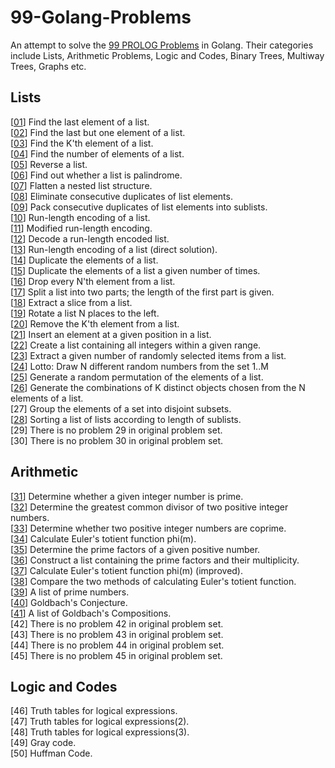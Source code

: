 # 99-Golang-Problems

An attempt to solve the [99 PROLOG Problems](https://sites.google.com/site/prologsite/prolog-problems) in Golang. Their categories include Lists, Arithmetic Problems, Logic and Codes, Binary Trees, Multiway Trees, Graphs etc.

## Lists

[[01](https://github.com/krailis/99-Problems/blob/master/Golang/pkg/lists/lists.go#L31)] Find the last element of a list. <br />
[[02](https://github.com/krailis/99-Problems/blob/master/Golang/pkg/lists/lists.go#L40)] Find the last but one element of a list. <br />
[[03](https://github.com/krailis/99-Problems/blob/master/Golang/pkg/lists/lists.go#L49)] Find the K'th element of a list. <br />
[[04](https://github.com/krailis/99-Problems/blob/master/Golang/pkg/lists/lists.go#L58)] Find the number of elements of a list. <br />
[[05](https://github.com/krailis/99-Problems/blob/master/Golang/pkg/lists/lists.go#L63)] Reverse a list. <br />
[[06](https://github.com/krailis/99-Problems/blob/master/Golang/pkg/lists/lists.go#L72)] Find out whether a list is palindrome. <br />
[[07](https://github.com/krailis/99-Problems/blob/master/Golang/pkg/lists/lists.go#L83)] Flatten a nested list structure. <br />
[[08](https://github.com/krailis/99-Problems/blob/master/Golang/pkg/lists/lists.go#L97)] Eliminate consecutive duplicates of list elements. <br />
[[09](https://github.com/krailis/99-Problems/blob/master/Golang/pkg/lists/lists.go#L112)] Pack consecutive duplicates of list elements into sublists. <br />
[[10](https://github.com/krailis/99-Problems/blob/master/Golang/pkg/lists/lists.go#L131)] Run-length encoding of a list. <br />
[[11](https://github.com/krailis/99-Problems/blob/master/Golang/pkg/lists/lists.go#L141)] Modified run-length encoding. <br />
[[12](https://github.com/krailis/99-Problems/blob/master/Golang/pkg/lists/lists.go#L155)] Decode a run-length encoded list. <br />
[[13](https://github.com/krailis/99-Problems/blob/master/Golang/pkg/lists/lists.go#L171)] Run-length encoding of a list (direct solution). <br />
[[14](https://github.com/krailis/99-Problems/blob/master/Golang/pkg/lists/lists.go#L200)] Duplicate the elements of a list. <br />
[[15](https://github.com/krailis/99-Problems/blob/master/Golang/pkg/lists/lists.go#L209)] Duplicate the elements of a list a given number of times. <br />
[[16](https://github.com/krailis/99-Problems/blob/master/Golang/pkg/lists/lists.go#L224)] Drop every N'th element from a list. <br />
[[17](https://github.com/krailis/99-Problems/blob/master/Golang/pkg/lists/lists.go#L241)] Split a list into two parts; the length of the first part is given. <br />
[[18](https://github.com/krailis/99-Problems/blob/master/Golang/pkg/lists/lists.go#L249)] Extract a slice from a list. <br />
[[19](https://github.com/krailis/99-Problems/blob/master/Golang/pkg/lists/lists.go#L260)] Rotate a list N places to the left. <br />
[[20](https://github.com/krailis/99-Problems/blob/master/Golang/pkg/lists/lists.go#L271)] Remove the K'th element from a list. <br />
[[21](https://github.com/krailis/99-Problems/blob/master/Golang/pkg/lists/lists.go#L279)] Insert an element at a given position in a list. <br />
[[22](https://github.com/krailis/99-Problems/blob/master/Golang/pkg/lists/lists.go#L292)] Create a list containing all integers within a given range. <br />
[[23](https://github.com/krailis/99-Problems/blob/master/Golang/pkg/lists/lists.go#L304)] Extract a given number of randomly selected items from a list. <br />
[[24](https://github.com/krailis/99-Problems/blob/master/Golang/pkg/lists/lists.go#L317)] Lotto: Draw N different random numbers from the set 1..M <br />
[[25](https://github.com/krailis/99-Problems/blob/master/Golang/pkg/lists/lists.go#L329)] Generate a random permutation of the elements of a list. <br />
[[26](https://github.com/krailis/99-Problems/blob/master/Golang/pkg/lists/lists.go#L334)] Generate the combinations of K distinct objects chosen from the N elements of a list. <br />
[27] Group the elements of a set into disjoint subsets. <br />
[[28](https://github.com/krailis/99-Problems/blob/master/Golang/pkg/lists/lists.go#L354)] Sorting a list of lists according to length of sublists. <br />
[29] There is no problem 29 in original problem set. <br />
[30] There is no problem 30 in original problem set. <br />

## Arithmetic

[[31](https://github.com/krailis/99-Problems/blob/master/Golang/pkg/arithmetic/arithmetic.go#L17)] Determine whether a given integer number is prime. <br />
[[32](https://github.com/krailis/99-Problems/blob/master/Golang/pkg/arithmetic/arithmetic.go#L28)] Determine the greatest common divisor of two positive integer numbers. <br />
[[33](https://github.com/krailis/99-Problems/blob/master/Golang/pkg/arithmetic/arithmetic.go#L42)] Determine whether two positive integer numbers are coprime. <br />
[[34](https://github.com/krailis/99-Problems/blob/master/Golang/pkg/arithmetic/arithmetic.go#L52)] Calculate Euler's totient function phi(m). <br />
[[35](https://github.com/krailis/99-Problems/blob/master/Golang/pkg/arithmetic/arithmetic.go#L80)] Determine the prime factors of a given positive number. <br />
[[36](https://github.com/krailis/99-Problems/blob/master/Golang/pkg/arithmetic/arithmetic.go#L102)] Construct a list containing the prime factors and their multiplicity. <br />
[[37](https://github.com/krailis/99-Problems/blob/master/Golang/pkg/arithmetic/arithmetic.go#L118)] Calculate Euler's totient function phi(m) (improved). <br />
[[38](https://github.com/krailis/99-Problems/blob/master/Golang/pkg/arithmetic/arithmetic.go#L136)] Compare the two methods of calculating Euler's totient function. <br />
[[39](https://github.com/krailis/99-Problems/blob/master/Golang/pkg/arithmetic/arithmetic.go#L159)] A list of prime numbers. <br />
[[40](https://github.com/krailis/99-Problems/blob/master/Golang/pkg/arithmetic/arithmetic.go#L181)] Goldbach's Conjecture. <br />
[[41](https://github.com/krailis/99-Problems/blob/master/Golang/pkg/arithmetic/arithmetic.go#L200)] A list of Goldbach's Compositions. <br />
[42] There is no problem 42 in original problem set. <br />
[43] There is no problem 43 in original problem set. <br />
[44] There is no problem 44 in original problem set. <br />
[45] There is no problem 45 in original problem set. <br />

## Logic and Codes

[46] Truth tables for logical expressions. <br />
[47] Truth tables for logical expressions(2). <br />
[48] Truth tables for logical expressions(3). <br />
[49] Gray code. <br />
[50] Huffman Code. <br />
